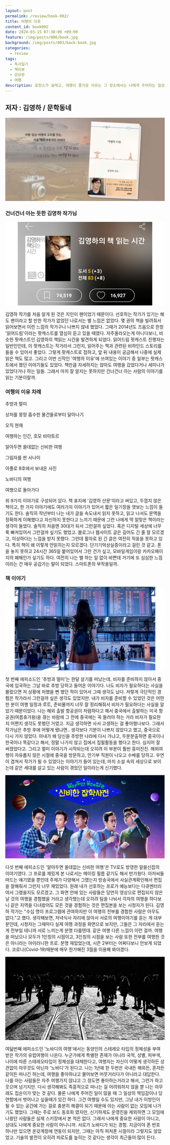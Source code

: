```yaml
---
layout: post
permalink: /review/book-002/
title: 여행의 이유
content_id: book002
date: 2020-03-15 07:30:00 +09:00
feature: /img/posts/006/book.jpg
background: /img/posts/003/back-book.jpg
categories:
  - review
tags:
  - 독서일기
  - 책리뷰
  - 감상문
  - 여행
description: 호캉스가 설레고, 여행이 즐거운 이유는 그 장소에서는 나에게 주어지는 일상 생활의 손때를 발견하지 않아도 되기 때문이다. <어둠이 빛의 부재라면, 여행은 일상의 부재다>
---
```


## 저자 : 김영하 / 문학동네

![책표지](/img/posts/006/book.jpg)

### 건너건너 아는 듯한 김영하 작가님

![김영하의 책 읽는 시간](/img/posts/006/reader.jpg)

김영하 작가를 처음 알게 된 것은 지인이 팬이었기 때문이다. 선호하는 작가가 있기는 해도 팬이라고 할 만한 작가가 없었던 나로서는 별 느낌은 없었다. 몇 권의 책을 빌려줘서 읽어보면서 이런 느낌의 작가구나 나쁘지 않네 했었다. 그때가 2014년도 즈음으로 한창 '읽어드림'이라는 팟캐스트를 열심히 듣고 있을 때였다. 자주올라오는게 아니다보니, 비슷한 팟캐스트인 김영하의 책읽는 시간을 발견하게 되었다. 읽어드림 팟캐스트 진행자는 일반인인데, 이 팟캐스트는 작가라서 그런지, 읽어주는 책과 관련된 비하인드 스토리를 들을 수 있어서 좋았다. 그렇게 팟캐스트로 접하고, 앞 뒤 내용이 궁금해서 나중에 실제 읽은 책도 많고. 그리고 이번 신작인 '여행의 이유'에 쓰여있는 이야기 중 일부는 팟캐스트에서 했던 이야기들도 있었다. 책만큼 자세하지는 않아도 여행을 갔었다거나 세미나가 있었다거나 하는 일들. 그래서 마치 잘 알지는 못하지만 건너건너 아는 사람의 이야기를 읽는 기분이랄까. 

### 여행의 이유 차례

추방과 멀미

상처를 몽땅 흡수한 물건들로부터 달아나기

오직 현재

여행하는 인간, 호모 비아토르

알아두면 쓸데없는 신비한 여행

그림자를 판 사나이

아폴로 8호에서 보내온 사진

노바디의 여행

여행으로 돌아가다

위 9가지 이야기로 구성되어 있다. 책 표지에 '김영하 산문'이라고 써있고, 두껍지 않은 책이고, 한 가지 이야기에도 여러가지 이야기가 있어서 짧은 일기장을 엿보는 느낌이 들기도 한다. 솔직히 작년부터 나는 내가 글을 속도내서 읽지 못하고, 읽고 나서도 문맥을 정확하게 이해했다고 자신하지 못한다고 느끼기 때문에 그런 나에게 딱 알맞은 책이라는 생각이 들었다. 솔직히 처음엔 30대가 되서 그런걸까 싶었다. 혹은 디지털 세상에 너무 푹 빠져있어서 그런걸까 싶기도 했었고. 블로그나 웹사이트 글은 길어도 긴 줄 잘 모르겠고, 이상하다는 느낌을 받지 못했다. 그런데 활자로 된 긴 글은 여전히 적응을 못하고 있다. 특히 책이 왜 이렇게 안읽히는지 모르겠다. 단기기억상실증이라고 걸린 것 같고. 폰을 놓지 못하고 24시간 365일 붙어있어서 그런 건가 싶고, 모바일게임이랑 카카오페이지의 폐해인가 싶기도 하다. 여전히 나는 별 하는 일 없이 바쁜데 거기에 또 심심한 느낌이라는 건 매우 공감가는 말이 되었다. 스마트폰의 부작용일까. 

### 책 이야기

![공항](/img/posts/006/airport.jpg)

첫 번째 에피소드인 '추방과 멀미'는 한달 살기를 떠났는데, 비자를 준비하지 않아서 중국에 입국하는 그날 바로 추방 당하고 들어온 이야기다. 나도 비자가 필요하다는 사실을 몰랐으면 저 상황에 처했을 뻔 했던 적이 있어서 그때 생각도 났다. 저렇게 극단적인 경험은 작가라서 그런걸까 싶은 생각도 있었지만. 내가 비자를 준비할 수 있었던 것은 어떤 한 분이 여행 일정과 루트, 준비물까지 너무 잘 정리해줘서 비자가 필요하다는 사실을 알았기 때문이었다. 나는 해외 출발 항공권이 저렴하다고 해서 중국에서 출발하는 미국 항공권(여름휴가용)을 끊는 바람에 그 전에 중국에는 꼭 들러야 하는 거라 비자가 필요한지 어쩐지 생각도 못했던 거였고. 지금 생각하면 사서 고생하는 걸 좋아했나보다. 그래서 작가님은 추방 후에 어떻게 됐냐면.. 생각보다 기분이 나쁘지 않았다고 했고, 중국으로 다시 가지 않았다. 아내가 왜 당신을 추방한 나라에 다시 가냐고, 두문분출하면 중국이나 한국이나 똑같다고 해서, 정말 나가지 않고 집에서 집필활동을 했다고 한다. 심지어 잘 써졌었다고. 그리고 멀미 이야기가 시작되는데 오히려 이 부분이 훨씬 흥미진진. 해외여행이 자유롭지 않은 시절에 중국을 방문하고, 안기부 직원이 나오고 수배를 당하고. 우연이 겹쳐서 작가가 될 수 있었다는 이야기가 들어 있는데, 마치 소설 속의 세상으로 보이는데 같은 세대를 살고 있는 사람이 겪었던 일이라는게 신기했다. 

![알쓸신잡 시즌1](/img/posts/006/dictionary.jpg)

다섯 번째 에피소드인 '알아두면 쓸데없는 신비한 여행'은 TV로도 방영한 알쓸신잡의 이야기였다. 그 프로를 재밌게 본 나로서는 메이킹 필름 같기도 해서 반가웠다. 아저씨들 떠드는 얘기였을 뿐인데 주제가 다양해서 그랬는지 방송국에서 사실관계확인해서 편집을 잘해줘서 그런지 너무 재밌었다. 원래 내가 선호하는 프로가 예능보다는 다큐멘터리여서 그랬을지도 모르겠고. 그 화면 안에 있는 사람들은 당연히 영상으로 편집되지 않은 날 것의 여행을 경험했을 거라고 생각했는데 오히려 팀을 나눠서 각자의 여행을 하다보니 같은 지역을 다녀왔어도 모든 것을 경험하는 것은 편집본을 보는 시청자가 된다. 김영하 작가는 "수십 명이 프로그램에 관여하지만 이 여행의 전부를 경험한 사람은 아무도 없다."고 했다. 생각해보면, 저녁식사 자리에 앉아서 서로의 여행이야기를 듣는 게 대부분인데, 시청자는 그때마다 실제 여행 과정을 화면으로 보지만, 그들은 그 자리에서 듣는게 전부일 테니까 서로 느끼는게 분명 다를텐데. 같은 여행 다른 느낌이 이런 걸까. 여행을 떠났으나 모두가 1인칭의 시점이고, 3인칭의 시점을 보는 사람 또한 전부를 여행한 것은 아니라는 아이러니한 프로. 분명 재밌었는데, 시즌 2부터는 어쩌다보니 안보게 되었다. 코로나(Covid-19)때분에 매우 한가해진 3월을 이용해 봐야겠다. 

![아무것도 아닌자](/img/posts/006/nobody.jpg)

여덟번째 에피소드인 '노바디의 여행'에서는 동양인의 스테레오 타입의 정체성을 부여 받은 작가의 유럽여행이 나온다. 누군가에게 특별한 존재가 아니라 국적, 성별, 피부색, 나이에 따른 스테레오타입이 정체성을 대체한다고, 여행자는 자신이 어떻게 생각하든 상관없이 아무것도 아닌자 '노바디'가 된다고. 나는 1년에 한 두번은 국내든 해외든, 혼자든 같이든 떠나긴 하는데, 여행을 좋아하냐고 물어보면 머뭇거리다가 아니라고 대답한다. 나를 아는 사람들은 자주 여행가지 않냐고 그 정도면 좋아하는거라고 해서, 그런가 하고 웃으며 넘기지만. 다시 생각해봐도 즉흥적으로 떠나는 걸 어려워하지 않을 뿐 나는 아무래도 집순이가 맞는 것 같다. 물론 나에게 주어진 일이 많을 때 그 일상의 책임감이나 당연함에서 벗어나고 싶을때가 있긴 하다. 그건 여행일 수도 있지만, 그냥 내가 이방인이 될 수 있는 공간에 가는 걸로 충분히 해결이 되기 때문에 아는 사람이 없는 모임에 나가기도 했었다. 그때는 주로 보드 동호회 였지만, 신기하게도 운영진을 제외하면 그 모임에 나왔던 사람들은 실제 스키장에서 본 적은 없다. 그래서 나에게 중요한 사람이 아니고, 상대도 나에게 중요한 사람이 아니니까. 서로가 노바디가 되는 경험. 지금이야 폰 번호 하나만 있으면 온갖계정에 연동이 되지만, 그때는 아직 피처폰 시절이라 그렇지도 않았었고. 기술의 발전이 오히려 피로도를 높히는 것 같다는 생각이 최근들어 많이 든다. 